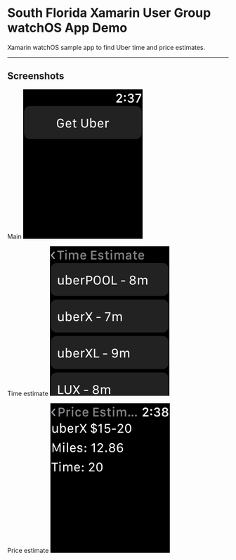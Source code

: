South Florida Xamarin User Group watchOS App Demo
=============

Xamarin watchOS sample app to find Uber time and price estimates.
*******

Screenshots
-------
Main
![InterfaceController](Screenshots/InterfaceController.png)

Time estimate
![TimeEstimateController](Screenshots/TimeEstimateController.png)

Price estimate
![PriceEstimateController](Screenshots/PriceEstimateController.png)